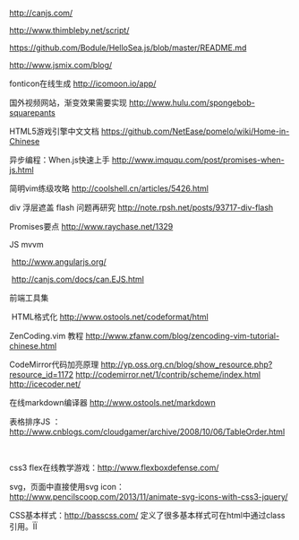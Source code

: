 <http://canjs.com/>

<http://www.thimbleby.net/script/>

<https://github.com/Bodule/HelloSea.js/blob/master/README.md>

<http://www.jsmix.com/blog/>

fonticon在线生成 <http://icomoon.io/app/>

国外视频网站，渐变效果需要实现 <http://www.hulu.com/spongebob-squarepants>

HTML5游戏引擎中文文档 <https://github.com/NetEase/pomelo/wiki/Home-in-Chinese>

异步编程：When.js快速上手 <http://www.imququ.com/post/promises-when-js.html>

简明vim练级攻略 <http://coolshell.cn/articles/5426.html>

div 浮层遮盖 flash 问题再研究 <http://note.rpsh.net/posts/93717-div-flash>

Promises要点 <http://www.raychase.net/1329>

JS mvvm

​    <http://www.angularjs.org/>

​    <http://canjs.com/docs/can.EJS.html>

前端工具集

​    HTML格式化 <http://www.ostools.net/codeformat/html>

ZenCoding.vim 教程 <http://www.zfanw.com/blog/zencoding-vim-tutorial-chinese.html>

CodeMirror代码加亮原理 <http://yp.oss.org.cn/blog/show_resource.php?resource_id=1172>
    <http://codemirror.net/1/contrib/scheme/index.html>
    <http://icecoder.net/>

在线markdown编译器 <http://www.ostools.net/markdown>

表格排序JS ：<http://www.cnblogs.com/cloudgamer/archive/2008/10/06/TableOrder.html> 

﻿

css3 flex在线教学游戏：http://www.flexboxdefense.com/

svg，页面中直接使用svg icon：<http://www.pencilscoop.com/2013/11/animate-svg-icons-with-css3-jquery/>



CSS基本样式：http://basscss.com/ 定义了很多基本样式可在html中通过class引用。ÏÏ